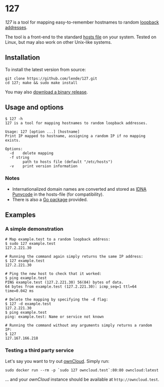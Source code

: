 # 127

_127_ is a tool for mapping easy-to-remember hostnames to random
[loopback addresses].

The tool is a front-end to the standard [hosts file] on your system. Tested on
Linux, but may also work on other Unix-like systems.

## Installation

To install the latest version from source:

```console
git clone https://github.com/lende/127.git
cd 127; make && sudo make install
```

You may also [download a binary release].

## Usage and options

```console
$ 127 -h
127 is a tool for mapping hostnames to random loopback addresses.

Usage: 127 [option ...] [hostname]
Print IP mapped to hostname, assigning a random IP if no mapping exists.

Options:
  -d    delete mapping
  -f string
        path to hosts file (default "/etc/hosts")
  -v    print version information
```

### Notes

- Internationalized domain names are converted and stored as [IDNA Punycode] in
  the hosts-file (for compatibility).
- There is also a [Go package] provided.

## Examples

### A simple demonstration

```console
# Map example.test to a random loopback address:
$ sudo 127 example.test
127.2.221.30

# Running the command again simply returns the same IP address:
$ 127 example.test
127.2.221.30

# Ping the new host to check that it worked:
$ ping example.test
PING example.test (127.2.221.30) 56(84) bytes of data.
64 bytes from example.test (127.2.221.30): icmp_seq=1 ttl=64 time=0.042 ms

# Delete the mapping by specifying the -d flag:
$ 127 -d example.test
127.2.221.30
$ ping example.test
ping: example.test: Name or service not known

# Running the command without any arguments simply returns a random IP:
$ 127
127.167.166.218
```

### Testing a third party service

Let's say you want to try out [ownCloud]. Simply run:

```console
sudo docker run --rm -p `sudo 127 owncloud.test`:80:80 owncloud:latest
```

... and your _ownCloud_ instance should be available at `http://owncloud.test`.

[loopback addresses]: https://en.wikipedia.org/wiki/Localhost#Name_resolution
[hosts file]: https://en.wikipedia.org/wiki/Hosts_(file)
[download a binary release]: https://github.com/lende/127/releases
[IDNA Punycode]: https://en.wikipedia.org/wiki/Punycode
[Go package]: https://godoc.org/github.com/lende/127/lib127
[ownCloud]: https://owncloud.org/
